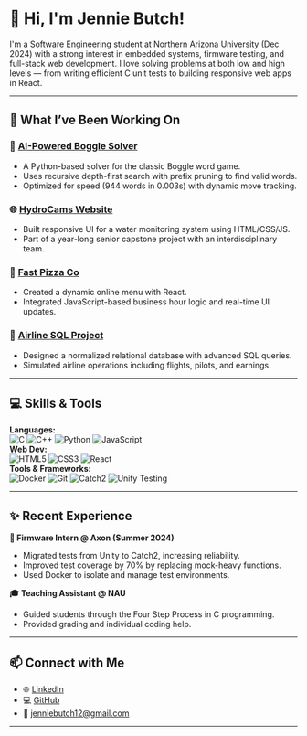 # 👋 Hi, I'm Jennie Butch!

I'm a Software Engineering student at Northern Arizona University (Dec 2024) with a strong interest in embedded systems, firmware testing, and full-stack web development. I love solving problems at both low and high levels — from writing efficient C unit tests to building responsive web apps in React.

---

## 🔧 What I’ve Been Working On

### 🧠 [AI-Powered Boggle Solver](https://github.com/JEN5812/Boggle_Project)
- A Python-based solver for the classic Boggle word game.
- Uses recursive depth-first search with prefix pruning to find valid words.
- Optimized for speed (944 words in 0.003s) with dynamic move tracking.

### 🌐 [HydroCams Website](https://github.com/HydroCams-Team/HydroCams-Website)
- Built responsive UI for a water monitoring system using HTML/CSS/JS.
- Part of a year-long senior capstone project with an interdisciplinary team.

### 🍕 [Fast Pizza Co](https://github.com/JEN5812/Fast_Pizza_Co_Project)
- Created a dynamic online menu with React.
- Integrated JavaScript-based business hour logic and real-time UI updates.

### 🛫 [Airline SQL Project](https://github.com/JEN5812/Airline_Management)
- Designed a normalized relational database with advanced SQL queries.
- Simulated airline operations including flights, pilots, and earnings.

---

## 💻 Skills & Tools

**Languages:**  
![C](https://img.shields.io/badge/C-00599C?style=flat&logo=c) ![C++](https://img.shields.io/badge/C++-00599C?style=flat&logo=c%2B%2B) ![Python](https://img.shields.io/badge/Python-3776AB?style=flat&logo=python) ![JavaScript](https://img.shields.io/badge/JavaScript-F7DF1E?style=flat&logo=javascript)  
**Web Dev:**  
![HTML5](https://img.shields.io/badge/HTML5-E34F26?style=flat&logo=html5&logoColor=white) ![CSS3](https://img.shields.io/badge/CSS3-1572B6?style=flat&logo=css3&logoColor=white) ![React](https://img.shields.io/badge/React-20232A?style=flat&logo=react)  
**Tools & Frameworks:**  
![Docker](https://img.shields.io/badge/Docker-2496ED?style=flat&logo=docker&logoColor=white) ![Git](https://img.shields.io/badge/Git-F05032?style=flat&logo=git&logoColor=white) ![Catch2](https://img.shields.io/badge/Catch2-lightgrey?style=flat) ![Unity Testing](https://img.shields.io/badge/Unity%20Test%20Framework-lightgrey?style=flat)

---

## ✨ Recent Experience

**💼 Firmware Intern @ Axon (Summer 2024)**  
- Migrated tests from Unity to Catch2, increasing reliability.  
- Improved test coverage by 70% by replacing mock-heavy functions.  
- Used Docker to isolate and manage test environments.

**🎓 Teaching Assistant @ NAU**  
- Guided students through the Four Step Process in C programming.  
- Provided grading and individual coding help.

---

## 📫 Connect with Me

- 🌐 [LinkedIn](https://www.linkedin.com/in/jenniebutch/)
- 💻 [GitHub](https://github.com/JEN5812)
- 📧 jenniebutch12@gmail.com

---

